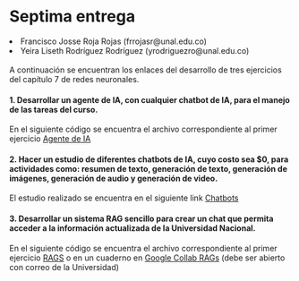 # Septima entrega
<li>Francisco Josse Roja Rojas (frrojasr@unal.edu.co)</li>
<li>Yeira Liseth Rodríguez Rodríguez (yrodriguezro@unal.edu.co)</li>
<br>
A continuación se encuentran los enlaces del desarrollo de tres ejercicios del capítulo 7 de redes neuronales.
<br>

#### 1. Desarrollar un agente de IA, con cualquier chatbot de IA, para el manejo de las tareas del curso.
En el siguiente código se encuentra el archivo correspondiente al primer ejercicio [Agente de IA](AgenteIA.md) 
<br>
#### 2. Hacer un estudio de diferentes chatbots de IA, cuyo costo sea $0, para actividades como: resumen de texto, generación de texto, generación de imágenes, generación de audio y generación de video.
El estudio realizado se encuentra en el siguiente link [Chatbots](Chatbots.md)
<br>

#### 3. Desarrollar un sistema RAG sencillo para crear un chat que permita acceder a la información actualizada de la Universidad Nacional.
En el siguiente código se encuentra el archivo correspondiente al primer ejercicio [RAGS](RAGs.ipynb) o en un cuaderno en [Google Collab RAGs](https://colab.research.google.com/drive/1RU3ZIFlB_345PA6cqMVtHg3x-erTlEy8?usp=sharing) (debe ser abierto con correo de la Universidad)
<br>
